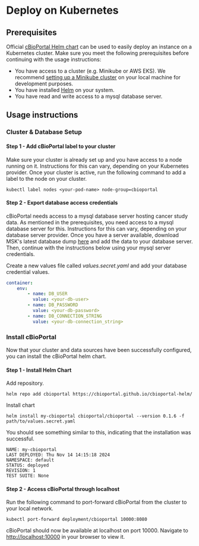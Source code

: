 # Deploy on Kubernetes

## Prerequisites

Official [cBioPortal Helm chart](https://artifacthub.io/packages/search?org=cbioportal) can be used to easily deploy an instance on a Kubernetes cluster. Make sure you meet the following prerequisites before continuing with the usage instructions:

- You have access to a cluster (e.g. Minikube or AWS EKS). We recommend [setting up a Minikube cluster](https://minikube.sigs.k8s.io/docs/start/) on your local machine for development purposes.
- You have installed [Helm](https://helm.sh/docs/intro/install/) on your system.
- You have read and write access to a mysql database server.

## Usage instructions


### Cluster & Database Setup

#### Step 1 - Add cBioPortal label to your cluster

Make sure your cluster is already set up and you have access to a node running on it. Instructions for this can vary, depending on your Kubernetes provider. Once your cluster is active, run the following command to add a label to the node on your cluster.

```
kubectl label nodes <your-pod-name> node-group=cbioportal
```

#### Step 2 - Export database access credentials
cBioPortal needs access to a mysql database server hosting cancer study data. As mentioned in the prerequisites, you need access to a mysql database server for this. Instructions for this can vary, depending on your database server provider. Once you have a server available, download MSK's latest database dump [here]() and add the data to your database server. Then, continue with the instructions below using your mysql server credentials.

Create a new values file called _values.secret.yaml_ and add your database credential values.
```yaml
container:
    env:
        - name: DB_USER
          value: <your-db-user>
        - name: DB_PASSWORD
          value: <your-db-password>
        - name: DB_CONNECTION_STRING
          value: <your-db-connection_string>
```

### Install cBioPortal

Now that your cluster and data sources have been successfully configured, you can install the cBioPortal helm chart.

#### Step 1 - Install Helm Chart

Add repository.
```
helm repo add cbioportal https://cbioportal.github.io/cbioportal-helm/
```

Install chart
```
helm install my-cbioportal cbioportal/cbioportal --version 0.1.6 -f path/to/values.secret.yaml
```

You should see something similar to this, indicating that the installation was successful.
```
NAME: my-cbioportal
LAST DEPLOYED: Thu Nov 14 14:15:18 2024
NAMESPACE: default
STATUS: deployed
REVISION: 1
TEST SUITE: None
```

#### Step 2 - Access cBioPortal through localhost
Run the following command to port-forward cBioPortal from the cluster to your local network.
```
kubectl port-forward deployment/cbioportal 10000:8080
```

cBioPortal should now be available at localhost on port 10000. Navigate to [http://localhost:10000](http://localhost:10000) in your browser to view it.
